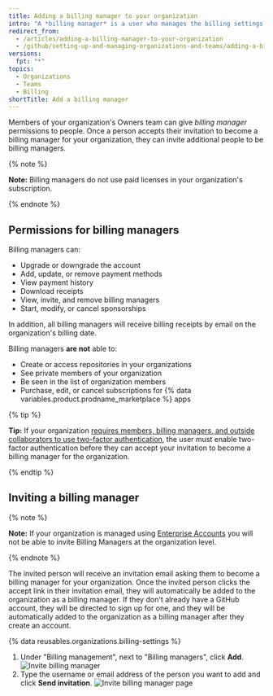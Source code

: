 ```yaml
---
title: Adding a billing manager to your organization
intro: "A *billing manager* is a user who manages the billing settings for your organization, such as updating payment information. This is a great option if regular members of your organization don't typically have access to billing resources."
redirect_from:
  - /articles/adding-a-billing-manager-to-your-organization
  - /github/setting-up-and-managing-organizations-and-teams/adding-a-billing-manager-to-your-organization
versions:
  fpt: "*"
topics:
  - Organizations
  - Teams
  - Billing
shortTitle: Add a billing manager
---
```


Members of your organization's Owners team can give _billing manager_ permissions to people. Once a person accepts their invitation to become a billing manager for your organization, they can invite additional people to be billing managers.

{% note %}

**Note:** Billing managers do not use paid licenses in your organization's subscription.

{% endnote %}

## Permissions for billing managers

Billing managers can:

- Upgrade or downgrade the account
- Add, update, or remove payment methods
- View payment history
- Download receipts
- View, invite, and remove billing managers
- Start, modify, or cancel sponsorships

In addition, all billing managers will receive billing receipts by email on the organization's billing date.

Billing managers **are not** able to:

- Create or access repositories in your organizations
- See private members of your organization
- Be seen in the list of organization members
- Purchase, edit, or cancel subscriptions for {% data variables.product.prodname_marketplace %} apps

{% tip %}

**Tip:** If your organization [requires members, billing managers, and outside collaborators to use two-factor authentication](/articles/requiring-two-factor-authentication-in-your-organization), the user must enable two-factor authentication before they can accept your invitation to become a billing manager for the organization.

{% endtip %}

## Inviting a billing manager

{% note %}

**Note:** If your organization is managed using [Enterprise Accounts](/github/setting-up-and-managing-your-enterprise/managing-your-enterprise-account/about-enterprise-accounts) you will not be able to invite Billing Managers at the organization level.

{% endnote %}

The invited person will receive an invitation email asking them to become a billing manager for your organization. Once the invited person clicks the accept link in their invitation email, they will automatically be added to the organization as a billing manager. If they don't already have a GitHub account, they will be directed to sign up for one, and they will be automatically added to the organization as a billing manager after they create an account.

{% data reusables.organizations.billing-settings %}

1. Under "Billing management", next to "Billing managers", click **Add**.
   ![Invite billing manager](/assets/images/help/billing/settings_billing_managers_list.png)
2. Type the username or email address of the person you want to add and click **Send invitation**.
   ![Invite billing manager page](/assets/images/help/billing/billing_manager_invite.png)
